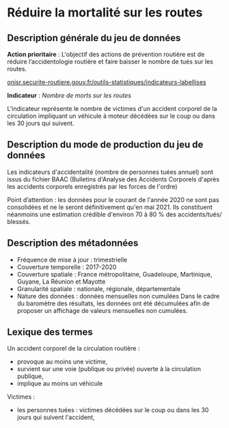 # Réduire la mortalité sur les routes
## Description générale du jeu de données
**Action prioritaire** : L'objectif des actions de prévention routière est de réduire l’accidentologie routière et faire baisser le nombre de tués sur les routes.
 
[onisr.securite-routiere.gouv.fr/outils-statistiques/indicateurs-labellises](https://www.onisr.securite-routiere.gouv.fr/outils-statistiques/indicateurs-labellises)
 
**Indicateur** : *Nombre de morts sur les routes*

L'indicateur représente le nombre de victimes d'un accident corporel de la circulation impliquant un véhicule à moteur décédées sur le coup ou dans les 30 jours qui suivent.
 
## Description du mode de production du jeu de données
 
Les indicateurs d'accidentalité (nombre de personnes tuées annuel) sont issus du fichier BAAC (Bulletins d'Analyse des Accidents Corporels d'après les accidents corporels enregistrés par les forces de l'ordre) 
 
Point d’attention : les données pour le courant de l'année 2020 ne sont pas consolidées et ne le seront définitivement qu'en mai 2021. Ils constituent néanmoins une estimation crédible d'environ 70 à 80 % des accidents/tués/ blessés. 
 
## Description des métadonnées
- Fréquence de mise à jour : trimestrielle
- Couverture temporelle : 2017-2020
- Couverture spatiale : France métropolitaine, Guadeloupe, Martinique, Guyane, La Réunion et Mayotte
- Granularité spatiale : nationale, régionale, départementale
- Nature des données : données mensuelles non cumulées
Dans le cadre du baromètre des résultats, les données ont été décumulées afin de proposer un affichage de valeurs mensuelles non cumulées.
 
## Lexique des termes 
Un accident corporel de la circulation routière :
- provoque au moins une victime,
- survient sur une voie (publique ou privée) ouverte à la circulation publique,
- implique au moins un véhicule
 
Victimes :
- les personnes tuées : victimes décédées sur le coup ou dans les 30 jours qui suivent l'accident,